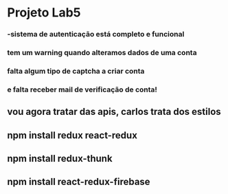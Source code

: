 # Projeto Lab5

### -sistema de autenticação está completo e funcional
### tem um warning quando alteramos dados de uma conta
### falta algum tipo de captcha a criar conta 
### e falta receber mail de verificação de conta!

## vou agora tratar das apis, carlos trata dos estilos

## npm install redux react-redux

## npm install redux-thunk

## npm install react-redux-firebase
